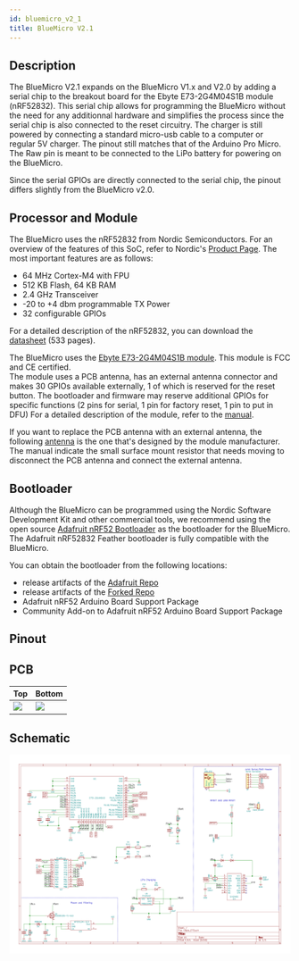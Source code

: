 ```yaml
---
id: bluemicro_v2_1
title: BlueMicro V2.1
---
```

## Description

The BlueMicro V2.1 expands on the BlueMicro V1.x and V2.0 by adding a serial chip to the breakout board for the Ebyte E73-2G4M04S1B module (nRF52832).  This serial chip allows for programming the BlueMicro without the need for any additionnal hardware and simplifies the process since the serial chip is also connected to the reset circuitry.  The charger is still powered by connecting a standard micro-usb cable to a computer or regular 5V charger.  The pinout still matches that of the Arduino Pro Micro.  The Raw pin is meant to be connected to the LiPo battery for powering on the BlueMicro.

Since the serial GPIOs are directly connected to the serial chip, the pinout differs slightly from the BlueMicro v2.0.

## Processor and Module

The BlueMicro uses the nRF52832 from Nordic Semiconductors. For an overview of the features of this SoC, refer to Nordic's [Product Page](https://www.nordicsemi.com/Products/Low-power-short-range-wireless/nRF52832).  The most important features are as follows:

* 64 MHz Cortex-M4 with FPU
* 512 KB Flash, 64 KB RAM
* 2.4 GHz Transceiver
* -20 to +4 dbm programmable TX Power
* 32 configurable GPIOs

For a detailed description of the nRF52832, you can download the [datasheet](http://infocenter.nordicsemi.com/pdf/nRF52832_PS_v1.4.pdf) (533 pages).

The BlueMicro uses the [Ebyte E73-2G4M04S1B module](https://s.click.aliexpress.com/e/_ACxA0g). This module is FCC and CE certified.  
The module uses a PCB antenna, has an external antenna connector and makes 30 GPIOs available externally, 1 of which is reserved for the reset button.  The bootloader and firmware may reserve additional GPIOs for specific functions (2 pins for serial, 1 pin for factory reset, 1 pin to put in DFU)
For a detailed description of the module, refer to the [manual](http://www.ebyte.com/en/downpdf.aspx?id=243).

If you want to replace the PCB antenna with an external antenna, the following [antenna](https://s.click.aliexpress.com/e/_A1WdTb) is the one that's designed by the module manufacturer.  The manual indicate the small surface mount resistor that needs moving to disconnect the PCB antenna and connect the external antenna.

## Bootloader

Although the BlueMicro can be programmed using the Nordic Software Development Kit and other commercial tools, we recommend using the open source [Adafruit nRF52 Bootloader](https://github.com/adafruit/Adafruit_nRF52_Bootloader) as the bootloader for the BlueMicro.  The Adafruit nRF52832 Feather bootloader is fully compatible with the BlueMicro.

You can obtain the bootloader from the following locations:

* release artifacts of the [Adafruit Repo](https://github.com/adafruit/Adafruit_nRF52_Bootloader/releases)
* release artifacts of the [Forked Repo](https://github.com/jpconstantineau/Adafruit_nRF52_Bootloader/releases)
* Adafruit nRF52 Arduino Board Support Package
* Community Add-on to Adafruit nRF52 Arduino Board Support Package

## Pinout

## PCB
| Top  | Bottom  |
|---|---|
| <img src="http://nrf52.jpconstantineau.com/img/pcb_top_bluemicro2.1b.svg " width="200" />   | <img src="http://nrf52.jpconstantineau.com/img/pcb_bottom_bluemicro2.1b.svg" width="200" />  |


## Schematic

![img](../static/img/schematic_bluemicro2.1b.png)